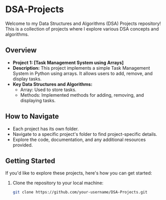 # DSA-Projects

Welcome to my Data Structures and Algorithms (DSA) Projects repository! This is a collection of projects where I explore various DSA concepts and algorithms.

## Overview

- **Project 1: [Task Management System using Arrays]**
 - **Description:** This project implements a simple Task Management System in Python using arrays. It allows users to add, remove, and display tasks.
  - **Key Data Structures and Algorithms:**
    - Array: Used to store tasks.
    - Methods: Implemented methods for adding, removing, and displaying tasks.

## How to Navigate

- Each project has its own folder.
- Navigate to a specific project's folder to find project-specific details.
- Explore the code, documentation, and any additional resources provided.

## Getting Started

If you'd like to explore these projects, here's how you can get started:

1. Clone the repository to your local machine:

   ```bash
   git clone https://github.com/your-username/DSA-Projects.git
